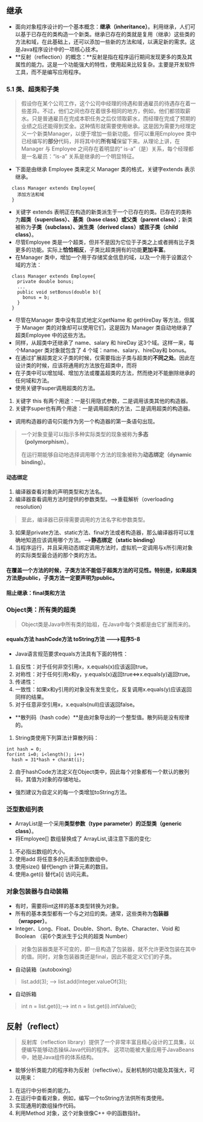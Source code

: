 ## 继承
- 面向对象程序设计的一个基本概念：**继承（inheritance）**。利用继承，人们可以基于已存在的类构造一个新类。继承已存在的类就是复用（继承）这些类的方法和域，在此基础上，还可以添加一些新的方法和域，以满足新的需求。这是Java程序设计中的一项核心技术。
- **反射（reflection）的概念：**反射是指在程序运行期间发现更多的类及其属性的能力。这是一个功能强大的特性，使用起来比较复杂。主要是开发软件工具，而不是编写应用程序。
### 5.1 类、超类和子类
> 假设你在某个公司工作，这个公司中经理的待遇和普通雇员的待遇存在着一些差异。不过，他们之间也存在着很多相同的地方，例如，他们都领取薪水。只是普通雇员在完成本职任务之后仅领取薪水，而经理在完成了预期的业绩之后还能得到奖金。这种情形就需要使用继承。这是因为需要为经理定义一个新类Manager，以便于增加一些新功能。但可以重用Employee 类中已经编写的**部分**代码，并将其中的**所有域**保留下来。从理论上讲，在Manager 与 Employee 之间存在着明显的“ is-a”（是）关系，每个经理都是一名雇员：“is-a” 关系是继承的一个明显特征。
- 下面是由继承 Employee 类来定义 Manager 类的格式，关键字extends 表示继承。
```
  class Manager extends Employee{
    添加方法和域
  }
```
- 关键字 extends 表明正在构造的新类派生于一个已存在的类。已存在的类称为**超类（superclass）、基类（base class）**或**父类（parent class）**；新类被称为**子类（subclass）、派生类（derived class）**或**孩子类（child class）**。
- 尽管Employee 类是一个超类，但并不是因为它位于子类之上或者拥有比子类更多的功能。实际上**恰恰相反**，子类比超类拥有的功能**更加丰富**。
- 在Manager 类中，增加一个用于存储奖金信息的域，以及一个用于设置这个域的方法：
```
  class Manager extends Employee{
    private double bonus;
    ...
    public void setBonus(double b){
      bonus = b;
    }
  }
```
- 尽管在Manager 类中没有显式地定义getName 和 getHireDay 等方法，但属于 Manager 类的对象却可以使用它们，这是因为 Manager 类自动地继承了超类Employee 中的这些方法。
- 同样，从超类中还继承了 name、salary 和 hireDay 这3个域。这样一来，每个Manager 类对象就包含了 4 个域：name、salary、hireDay和 bonus。
- 在通过扩展超类定义子类的时候，仅需要指出子类与超类的**不同之处**。因此在设计类的时候，应该将通用的方法放在超类中，而将
- 在子类中可以增加域、增加方法或覆盖超类的方法，然而绝对不能删除继承的任何域和方法。
- 使用关键字super调用超类的方法。
1. 关键字 this  有两个用途：一是引用隐式参数，二是调用该类其他的构造器。
2. 关键字super也有两个用途：一是调用超类的方法，二是调用超类的构造器。
- 调用构造器的语句只能作为另一个构造器的第一条语句出现。
> 
> 一个对象变量可以指示多种实际类型的现象被称为**多态（polymorphism）**。
> 
> 在运行期能够自动地选择调用哪个方法的现象被称为**动态绑定（dynamic binding）**。
#### 动态绑定
1. 编译器查看对象的声明类型和方法名。
2. 编译器查看调用方法时提供的参数类型。——>重载解析（overloading resolution）
> 至此，编译器已获得需要调用的方法名字和参数类型。
3. 如果是private方法、static方法、final方法或者构造器，那么编译器将可以准确地知道应该调用哪个方法。——>**静态绑定（static binding）**
4. 当程序运行，并且采用动态绑定调用方法时，虚拟机一定调用与x所引用对象的实际类型最合适的那个类的方法。
#### 在覆盖一个方法的时候，子类方法不能低于超类方法的可见性。特别是，如果超类方法是public，子类方法一定要声明为public。
#### 阻止继承：final类和方法
### Object类：所有类的超类
> Object类是Java中所有类的始祖，在Java中每个类都是由它扩展而来的。
#### equals方法 hashCode方法 toString方法  --->程序5-8
- Java语言规范要求equals方法具有下面的特性：
1. 自反性：对于任何非空引用x，x.equals(x)应该返回true。
2. 对称性：对于任何引用x和y，y.equals(x)返回true<=>x.equals(y)返回true。
3. 传递性：
4. 一致性：如果x和y引用的对象没有发生变化，反复调用x.equals(y)应该返回同样的结果。
5. 对于任意非空引用x，x.equals(null)应该返回false。
- **散列码（hash code）**是由对象导出的一个整型值。散列码是没有规律的。
1. String类使用下列算法计算散列码：
```
int hash = 0;
for(int i=0; i<length(); i++)
  hash = 31*hash + charAt(i);
```
2. 由于hashCode方法定义在Object类中，因此每个对象都有一个默认的散列码，其值为对象的存储地址。
- 强烈建议为自定义的每一个类增加toString方法。
### 泛型数组列表
- ArrayList是一个采用**类型参数（type parameter）**的**泛型类（generic class）**。
- 将Employee[] 数组替换成了 ArrayList<Employee>,请注意下面的变化:
1. 不必指出数组的大小。
2. 使用add 将任意多的元素添加到数组中。
3. 使用size() 替代length 计算元素的数目。
4. 使用a.get(i) 替代a[i] 访问元素。
### 对象包装器与自动装箱
- 有时，需要将int这样的基本类型转换为对象。
- 所有的基本类型都有一个与之对应的类。通常，这些类称为**包装器（wrapper）**。
- Integer、Long、Float、Double、Short、Byte、Character、Void 和 Boolean （前6个类派生于公共的超类 Number）
> 对象包装器类是不可变的，即一旦构造了包装器，就不允许更改包装在其中的值。同时，对象包装器类还是final，因此不能定义它们的子类。
- 自动装箱（autoboxing）
> list.add(3); ——> list.add(Integer.valueOf(3));
- 自动拆箱
> int n = list.get(i);——> int n = list.get(i).intValue();

## 反射（reflect）
> 反射库（reflection library）提供了一个非常丰富且精心设计的工具集，以便编写能够动态操纵Java代码的程序。
> 这项功能被大量应用于JavaBeans中，她是Java组件的体系结构。
- 能够分析类能力的程序称为反射（reflective）。反射机制的功能及其强大，可以用来：
1. 在运行中分析类的能力。
2. 在运行中查看对象，例如，编写一个toString方法供所有类使用。
3. 实现通用的数组操作代码。
4. 利用Method 对象，这个对象很像C++ 中的函数指针。










